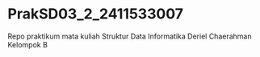 # PrakSD03_2_2411533007
Repo praktikum mata kuliah Struktur Data Informatika Deriel Chaerahman 
Kelompok B
